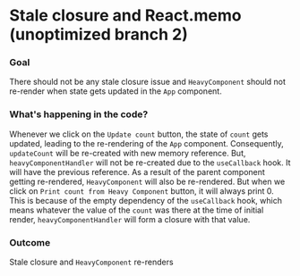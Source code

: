 # Stale closure and React.memo (unoptimized branch 2)

### Goal
There should not be any stale closure issue and `HeavyComponent` should not re-render when state gets updated in the `App` component.

### What's happening in the code?
Whenever we click on the `Update count` button, the state of `count` gets updated, leading to the re-rendering of the `App` component. Consequently, `updateCount` will be re-created with new memory reference. But, `heavyComponentHandler` will not be re-created due to the `useCallback` hook. It will have the previous reference. As a result of the parent component getting re-rendered, `HeavyComponent` will also be re-rendered. But when we click on `Print count from Heavy Component` button, it will always print 0. This is because of the empty dependency of the `useCallback` hook, which means whatever the value of the `count` was there at the time of initial render, `heavyComponentHandler` will form a closure with that value.

### Outcome
Stale closure and `HeavyComponent` re-renders